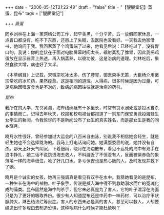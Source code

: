 +++
date = "2006-05-12T21:22:49"
draft = "false"
title = "【醍醐堂记】蒸蛋、昆布"
tags = ["醍醐堂记"]

+++
*蒸蛋*

同乡刘林在上海一家网络公司工作，起早贪黑，十分辛苦。五一放假回家休息，一点胃口都没有，吃不下东西，还患上了失眠，去医院也没看好。一天我去他家借书，他询问于我。我回家蒸了个鸡蛋端了过来，他看见后说：已经吃过了，没有胃口的。我说：你的症状在于面对电脑屏幕时间太长，辐射紊乱了脾胃，因此我把鸡蛋放在显示器背上热透，再入锅蒸熟，以彼功彼，这是治病的道理。刘林吃后，果然食欲大增，病也好了大半。

《本草纲目》上记载，宋徽宗吃冰太多，伤了脾胃，御医束手无策，大臣杨介用徽宗常吃的冰煎药，果然痊愈。这是相同的道理。人得病，很多时候是因为过量，可是病后因噎废食也是不对的，致病的病因往往就是治病的药引。
 
*昆布*

我所在的大学，东邻黄海，海岸线绵延有十多里长，时常有贪水溺死或是投水自杀的事情而亡。记得去年秋天，校报和校电视台都报道了一则东门保安勇救投海轻生女学生的新闻，令我惊讶的不是新闻公布了女生的真实姓名，而是那女生是我的同乡晓月。

晓月水性很好，曾经参加过大运会的八百米自由泳，别说我不相信她会轻生，就是轻生她也不会选择跳海的。我马上打电话询问她，她满腹委屈的说，她并没有自杀。那天正好天气阴沉，下着细雨，晓月在海边散布，看见不远处的海中有双手在浪中挣扎，她二话不说跳进海去救人，不料游近了不但没有人，反而被紫赤色的象薄苇一样的海草缠住，呛了好几口水。多亏保安也是热心肠的人，及时发现并救下了她。

晓月是个诚实的女孩，她再三强调真是看见有双手在水中。我猜她看见的是昆布，一种生长在海中的植物，叶子象手，传说是掉入海中得不到救助溺水而亡的冤魂化成的藻类。昆布固然是海中的杀手，但它未必真是为了害人，它的叶子漂浮在海面只是为了更好的吸取养份。很少有人知道昆布还是中药中一味药材，可以治疗甲状腺肿大，淋巴结溃烂等炎症。害人的东西未必是真的害人，甚至可以救人，人却要编造出许多理由去制造恐惧，这种毛病什么时候才能杜绝啊？